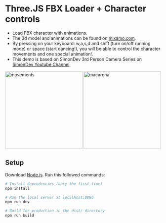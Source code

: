 # Three.JS FBX Loader + Character controls

 - Load FBX character with animations. 
 - The 3d model and animations can be found on [mixamo.com](https://www.mixamo.com/).
 - By pressing on your keyboard: w,a,s,d and shift (turn on/off running mode) or space (start dancing!), you will be able to control the character movements and one special animation!.
 - This demo is based on SimonDev 3rd Person Camera Series on  [SimonDev Youtube Channel](https://www.youtube.com/@simondev758)

<img alt="movements" src="https://user-images.githubusercontent.com/4311684/121783253-73eebc00-cba5-11eb-9a19-0f9d7fa0953a.gif" width="250" height="250">
<img alt="macarena" src="https://user-images.githubusercontent.com/4311684/121783271-8668f580-cba5-11eb-8f1d-ef949c7bf5a5.gif" width="250" height="250">


## Setup

Download [Node.js](https://nodejs.org/en/download/).
Run this followed commands:

```bash
# Install dependencies (only the first time)
npm install

# Run the local server at localhost:8080
npm run dev

# Build for production in the dist/ directory
npm run build
```
